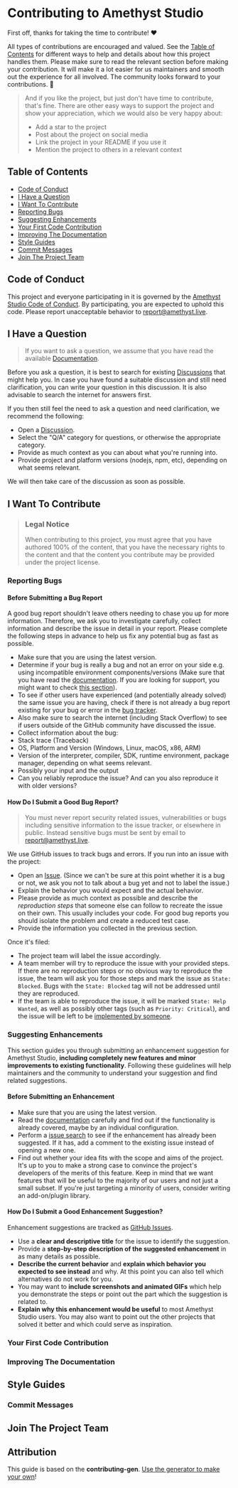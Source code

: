 
# Contributing to Amethyst Studio

First off, thanks for taking the time to contribute! ❤️

All types of contributions are encouraged and valued. See the [Table of Contents](#table-of-contents) for different ways to help and details about how this project handles them. Please make sure to read the relevant section before making your contribution. It will make it a lot easier for us maintainers and smooth out the experience for all involved. The community looks forward to your contributions. 🎉

> And if you like the project, but just don't have time to contribute, that's fine. There are other easy ways to support the project and show your appreciation, which we would also be very happy about:
> - Add a star to the project
> - Post about the project on social media
> - Link the project in your README if you use it
> - Mention the project to others in a relevant context


## Table of Contents

- [Code of Conduct](#code-of-conduct)
- [I Have a Question](#i-have-a-question)
- [I Want To Contribute](#i-want-to-contribute)
- [Reporting Bugs](#reporting-bugs)
- [Suggesting Enhancements](#suggesting-enhancements)
- [Your First Code Contribution](#your-first-code-contribution)
- [Improving The Documentation](#improving-the-documentation)
- [Style Guides](#style-guides)
- [Commit Messages](#commit-messages)
- [Join The Project Team](#join-the-project-team)


## Code of Conduct

This project and everyone participating in it is governed by the
[Amethyst Studio Code of Conduct](https://github.com/amethyst-studio/.github/blob/main/CODE_OF_CONDUCT.md).
By participating, you are expected to uphold this code. Please report unacceptable behavior
to [report@amethyst.live](mailto:report@amethyst.live).


## I Have a Question

> If you want to ask a question, we assume that you have read the available [Documentation](/wiki).

Before you ask a question, it is best to search for existing [Discussions](/discussions) that might help you. In case you have found a suitable discussion and still need clarification, you can write your question in this discussion. It is also advisable to search the internet for answers first.

If you then still feel the need to ask a question and need clarification, we recommend the following:

- Open a [Discussion](/discussions/new).
- Select the "Q/A" category for questions, or otherwise the appropriate category.
- Provide as much context as you can about what you're running into.
- Provide project and platform versions (nodejs, npm, etc), depending on what seems relevant.

We will then take care of the discussion as soon as possible.


## I Want To Contribute

> ### Legal Notice
> When contributing to this project, you must agree that you have authored 100% of the content, that you have the necessary rights to the content and that the content you contribute may be provided under the project license.

### Reporting Bugs


#### Before Submitting a Bug Report

A good bug report shouldn't leave others needing to chase you up for more information. Therefore, we ask you to investigate carefully, collect information and describe the issue in detail in your report. Please complete the following steps in advance to help us fix any potential bug as fast as possible.

- Make sure that you are using the latest version.
- Determine if your bug is really a bug and not an error on your side e.g. using incompatible environment components/versions (Make sure that you have read the [documentation](/wiki). If you are looking for support, you might want to check [this section](#i-have-a-question)).
- To see if other users have experienced (and potentially already solved) the same issue you are having, check if there is not already a bug report existing for your bug or error in the [bug tracker](issues?q=label%3Abug).
- Also make sure to search the internet (including Stack Overflow) to see if users outside of the GitHub community have discussed the issue.
- Collect information about the bug:
- Stack trace (Traceback)
- OS, Platform and Version (Windows, Linux, macOS, x86, ARM)
- Version of the interpreter, compiler, SDK, runtime environment, package manager, depending on what seems relevant.
- Possibly your input and the output
- Can you reliably reproduce the issue? And can you also reproduce it with older versions?


#### How Do I Submit a Good Bug Report?

> You must never report security related issues, vulnerabilities or bugs including sensitive information to the issue tracker, or elsewhere in public. Instead sensitive bugs must be sent by email to [report@amethyst.live](mailto:report@amethyst.live).

We use GitHub issues to track bugs and errors. If you run into an issue with the project:

- Open an [Issue](/issues/new). (Since we can't be sure at this point whether it is a bug or not, we ask you not to talk about a bug yet and not to label the issue.)
- Explain the behavior you would expect and the actual behavior.
- Please provide as much context as possible and describe the *reproduction steps* that someone else can follow to recreate the issue on their own. This usually includes your code. For good bug reports you should isolate the problem and create a reduced test case.
- Provide the information you collected in the previous section.

Once it's filed:

- The project team will label the issue accordingly.
- A team member will try to reproduce the issue with your provided steps. If there are no reproduction steps or no obvious way to reproduce the issue, the team will ask you for those steps and mark the issue as `State: Blocked`. Bugs with the `State: Blocked` tag will not be addressed until they are reproduced.
- If the team is able to reproduce the issue, it will be marked `State: Help Wanted`, as well as possibly other tags (such as `Priority: Critical`), and the issue will be left to be [implemented by someone](#your-first-code-contribution).

### Suggesting Enhancements

This section guides you through submitting an enhancement suggestion for Amethyst Studio, **including completely new features and minor improvements to existing functionality**. Following these guidelines will help maintainers and the community to understand your suggestion and find related suggestions.


#### Before Submitting an Enhancement

- Make sure that you are using the latest version.
- Read the [documentation](/wiki) carefully and find out if the functionality is already covered, maybe by an individual configuration.
- Perform a [issue search](/issues) to see if the enhancement has already been suggested. If it has, add a comment to the existing issue instead of opening a new one.
- Find out whether your idea fits with the scope and aims of the project. It's up to you to make a strong case to convince the project's developers of the merits of this feature. Keep in mind that we want features that will be useful to the majority of our users and not just a small subset. If you're just targeting a minority of users, consider writing an add-on/plugin library.


#### How Do I Submit a Good Enhancement Suggestion?

Enhancement suggestions are tracked as [GitHub Issues](/issues).

- Use a **clear and descriptive title** for the issue to identify the suggestion.
- Provide a **step-by-step description of the suggested enhancement** in as many details as possible.
- **Describe the current behavior** and **explain which behavior you expected to see instead** and why. At this point you can also tell which alternatives do not work for you.
- You may want to **include screenshots and animated GIFs** which help you demonstrate the steps or point out the part which the suggestion is related to.
- **Explain why this enhancement would be useful** to most Amethyst Studio users. You may also want to point out the other projects that solved it better and which could serve as inspiration.

### Your First Code Contribution
<!-- TODO
include Setup of env, IDE and typical getting started instructions?

-->

### Improving The Documentation
<!-- TODO
Updating, improving and correcting the documentation

-->


## Style Guides
### Commit Messages
<!-- TODO

-->


## Join The Project Team
<!-- TODO -->


## Attribution
This guide is based on the **contributing-gen**. [Use the generator to make your own](https://github.com/bttger/contributing-gen)!
